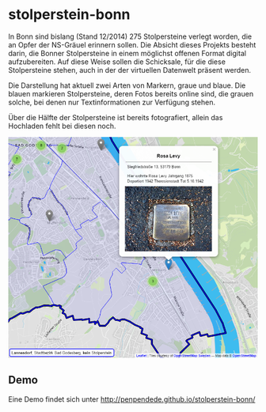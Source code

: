 # stolperstein-bonn

In Bonn sind bislang (Stand 12/2014) 275 Stolpersteine verlegt worden, die an
Opfer der NS-Gräuel erinnern sollen. Die Absicht dieses Projekts besteht darin,
die Bonner Stolpersteine in einem möglichst offenen Format digital
aufzubereiten. Auf diese Weise sollen die Schicksale, für die diese
Stolpersteine stehen, auch in der der virtuellen Datenwelt präsent werden.

Die Darstellung hat aktuell zwei Arten von Markern, graue und blaue. Die
blauen markieren Stolpersteine, deren Fotos bereits online sind, die grauen
solche, bei denen nur Textinformationen zur Verfügung stehen.

Über die Hälfte der Stolpersteine ist bereits fotografiert, allein das
Hochladen fehlt bei diesen noch.

![Wie die Darstellung aussieht](files/screenshot.png)

## Demo

Eine Demo findet sich unter http://penpendede.github.io/stolperstein-bonn/
